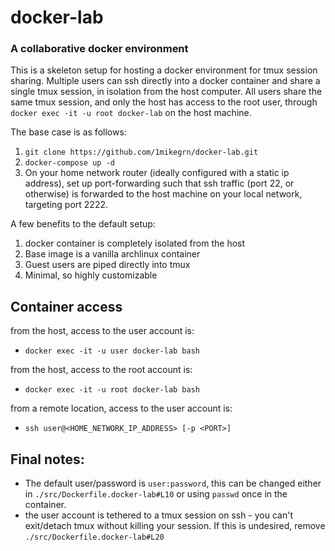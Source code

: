 # docker-lab
### A collaborative docker environment

This is a skeleton setup for hosting a docker environment for tmux session sharing. Multiple users can ssh directly into a docker container and share a single tmux session, in isolation from the host computer. All users share the same tmux session, and only the host has access to the root user, through `docker exec -it -u root docker-lab` on the host machine.

The base case is as follows:

1. `git clone https://github.com/1mikegrn/docker-lab.git`
2. `docker-compose up -d`
3. On your home network router (ideally configured with a static ip address), set up port-forwarding such that ssh traffic (port 22, or otherwise) is forwarded to the host machine on your local network, targeting port 2222.

A few benefits to the default setup:
1. docker container is completely isolated from the host
2. Base image is a vanilla archlinux container
3. Guest users are piped directly into tmux
4. Minimal, so highly customizable

## Container access
from the host, access to the user account is: 
- `docker exec -it -u user docker-lab bash`

from the host, access to the root account is: 
- `docker exec -it -u root docker-lab bash`

from a remote location, access to the user account is:
- `ssh user@<HOME_NETWORK_IP_ADDRESS> [-p <PORT>]`

## Final notes:
- The default user/password is `user:password`, this can be changed either in `./src/Dockerfile.docker-lab#L10` or using `passwd` once in the container.
- the user account is tethered to a tmux session on ssh - you can't exit/detach tmux without killing your session. If this is undesired, remove `./src/Dockerfile.docker-lab#L20`
